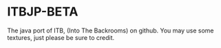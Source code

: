 # ITBJP-BETA
The java port of ITB, (Into The Backrooms) on github. You may use some textures, just please be sure to credit.

